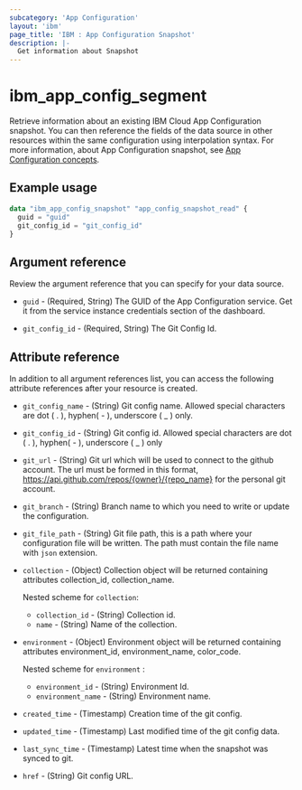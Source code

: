 ```yaml
---
subcategory: 'App Configuration'
layout: 'ibm'
page_title: 'IBM : App Configuration Snapshot'
description: |-
  Get information about Snapshot
---
```


# ibm_app_config_segment
Retrieve information about an existing IBM Cloud App Configuration snapshot. You can then reference the fields of the data source in other resources within the same configuration using interpolation syntax. For more information, about App Configuration snapshot, see [App Configuration concepts](https://cloud.ibm.com//docs/app-configuration?topic=app-configuration-ac-overview).

## Example usage

```terraform
data "ibm_app_config_snapshot" "app_config_snapshot_read" {
  guid = "guid"
  git_config_id = "git_config_id"
}
```

## Argument reference

Review the argument reference that you can specify for your data source.

- `guid` - (Required, String) The GUID of the App Configuration service. Get it from the service instance credentials section of the dashboard.

- `git_config_id` - (Required, String) The Git Config Id.


## Attribute reference

In addition to all argument references list, you can access the following attribute references after your resource is created.

- `git_config_name` - (String) Git config name. Allowed special characters are dot ( . ), hyphen( - ), underscore ( _ ) only.
- `git_config_id` - (String) Git config id. Allowed special characters are dot ( . ), hyphen( - ), underscore ( _ ) only
- `git_url`  - (String) Git url which will be used to connect to the github account. The url must be formed in this format, https://api.github.com/repos/{owner}/{repo_name} for the personal git account.
- `git_branch`  - (String) Branch name to which you need to write or update the configuration.
- `git_file_path`  - (String) Git file path, this is a path where your configuration file will be written. The path must contain the file name with `json` extension.
- `collection` - (Object) Collection object will be returned containing attributes collection_id, collection_name.

  Nested scheme for `collection`:
  - `collection_id`  - (String) Collection id.
  - `name`  - (String) Name of the collection.

- `environment`  - (Object) Environment object will be returned containing attributes environment_id, environment_name, color_code.

  Nested scheme for `environment` :
    - `environment_id`  - (String)  Environment Id.
    - `environment_name` - (String) Environment name. 

- `created_time` - (Timestamp) Creation time of the git config.
- `updated_time` - (Timestamp) Last modified time of the git config data.
- `last_sync_time` - (Timestamp) Latest time when the snapshot was synced to git.
- `href` - (String) Git config URL.
